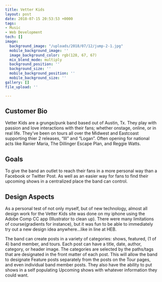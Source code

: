 ```yaml
---
title: Vetter Kids
layout: post
date: 2018-07-15 20:53:53 +0000
tags:
- Music
- Web Development
tech: []
image:
  background_image: "/uploads/2018/07/12/jump-2-1.jpg"
  mobile_background_image: ''
  image_background_color: rgb(128, 67, 67)
  mix_blend_mode: multiply
  background_position: ''
  background_size: ''
  mobile_background_position: ''
  mobile_background_size: ''
gallery: []
file_upload: ''

---
```

<h2>Customer Bio</h2><p>Vetter Kids are a grunge/punk band based out of Austin, Tx. They play with passion and love interactions with their fans; whether onstage, online, or in real life. They’ve been on tours all over the Midwest and Eastcoast supporting thier 2 releases, “III” and “Logan”. Often opening for national acts like Ranier Maria, The Dillinger Escape Plan, and Reggie Watts.</p><h2>Goals</h2><p>To give the band an outlet to reach their fans in a more personal way than a Facebook or Twitter Post. As well as an easier way for fans to find their upcoming shows in a centralized place the band can control.</p><h2>Design Aspects</h2><p>As a personal test of not only myself, but of new technology, almost all design work for the Vetter Kids site was done on my iphone using the Adobe Comp CC app (Illustrator to clean up). There were many limitations of course(gradients for instance), but it was fun to be able to immediately try out a new design idea anywhere…like in line at HEB.</p><p>The band can create posts in a variety of categories: shows, featured, (1 of 4) band member, and tours. Each post can have a title, date, author, category, or header image. The categories are selected by the paths/tags that are designated in the front matter of each post. This will allow the band to designate Feature posts separately from the posts on the Tour pages, and even individual band member posts. They also have the ability to put shows in a self populating Upcoming shows with whatever information they could want.  </p>